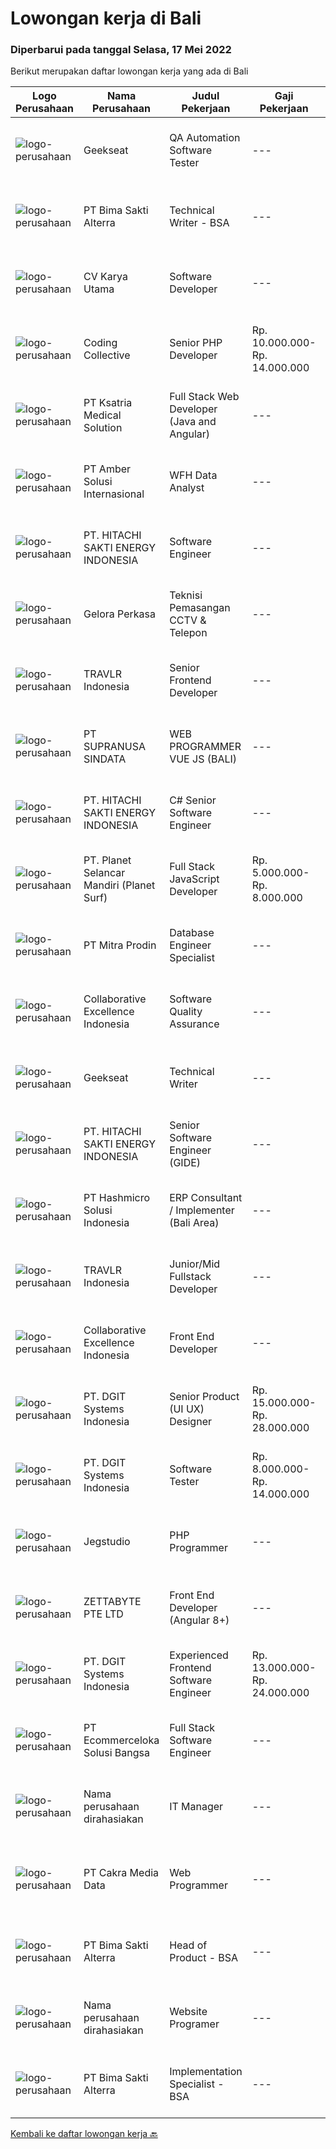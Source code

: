 
  # Lowongan kerja di Bali

  ### Diperbarui pada tanggal Selasa, 17 Mei 2022

  Berikut merupakan daftar lowongan kerja yang ada di Bali

  |Logo Perusahaan | Nama Perusahaan | Judul Pekerjaan | Gaji Pekerjaan | Lokasi | Deskripsi | Tanggal diunggah | Pranala |
  | -------------- | --------------- | --------------- | --------- | --------- | -------------- | ------- | ----------- |
  |![logo-perusahaan](https://image-service-cdn.seek.com.au/a94166d692fda70a364e9d5191d7ced8a65f1597/ee4dce1061f3f616224767ad58cb2fc751b8d2dc)|Geekseat|QA Automation Software Tester|---|Bali|We’re looking for an Outstanding Automation Software Tester to join our Awesome Engineering Team. As an Automation Software Tester, you will design...|Minggu, 15 Mei 2022|https://www.jobstreet.co.id/id/job/qa-automation-software-tester-3872721?token=0~77242f6c-eff1-4102-9f1f-e03afea6e2a4&sectionRank=1&jobId=jobstreet-id-job-3872721|
|![logo-perusahaan](https://image-service-cdn.seek.com.au/3b449304b19b7a5909fe2d6166b69cb2e3dfc9ad/ee4dce1061f3f616224767ad58cb2fc751b8d2dc)|PT Bima Sakti Alterra|Technical Writer - BSA|---|Denpasar|Job Description● Work with internal teams to obtain an in-depth understanding of the product and the documentation requirements.● Analyze existing and...|Sabtu, 14 Mei 2022|https://www.jobstreet.co.id/id/job/technical-writer-bsa-3870351?token=0~77242f6c-eff1-4102-9f1f-e03afea6e2a4&sectionRank=2&jobId=jobstreet-id-job-3870351|
|![logo-perusahaan](https://image-service-cdn.seek.com.au/46563ef6f759c08d18ba810ae712c4b24230f1c9/ee4dce1061f3f616224767ad58cb2fc751b8d2dc)|CV Karya Utama|Software Developer|---|Bali|Requirements :*You can Code ! Exactly Bachelor Degree in Computer Science Having knowledge about PHP (Laravel / PHP native), Version Control (GIT)...|Kamis, 12 Mei 2022|https://www.jobstreet.co.id/id/job/software-developer-3868299?token=0~77242f6c-eff1-4102-9f1f-e03afea6e2a4&sectionRank=3&jobId=jobstreet-id-job-3868299|
|![logo-perusahaan](https://image-service-cdn.seek.com.au/24a7297959412a4000416265921f6daa6368513d/ee4dce1061f3f616224767ad58cb2fc751b8d2dc)|Coding Collective|Senior PHP Developer|Rp. 10.000.000-Rp. 14.000.000|Bali|The ideal candidate is a highly resourceful and innovative developer with extensive experience in the layout, design, and coding of websites...|Jumat, 13 Mei 2022|https://www.jobstreet.co.id/id/job/senior-php-developer-3882020?token=0~77242f6c-eff1-4102-9f1f-e03afea6e2a4&sectionRank=4&jobId=jobstreet-id-job-3882020|
|![logo-perusahaan](https://image-service-cdn.seek.com.au/31a711d9e711406724557d4cf1a8fb539c81c80e/ee4dce1061f3f616224767ad58cb2fc751b8d2dc)|PT Ksatria Medical Solution|Full Stack Web Developer (Java and Angular)|---|Bali|We are looking for a full stack web developer who is experienced in Angular and Java technology stack.   Responsibilities-Frontend  Develop responsive...|Jumat, 13 Mei 2022|https://www.jobstreet.co.id/id/job/full-stack-web-developer-java-and-angular-3882249?token=0~77242f6c-eff1-4102-9f1f-e03afea6e2a4&sectionRank=5&jobId=jobstreet-id-job-3882249|
|![logo-perusahaan](https://i.ibb.co/sqvTCh9/112815900-stock-vector-no-image-available-icon-flat-vector.webp)|PT Amber Solusi Internasional|WFH Data Analyst|---|Jawa Barat|Benefits: Fully Working from Home Opportunity to work with foreign customers Attractive compensation benefit Duties and Responsibilities: Maintain...|Selasa, 10 Mei 2022|https://www.jobstreet.co.id/id/job/wfh-data-analyst-3876560?token=0~77242f6c-eff1-4102-9f1f-e03afea6e2a4&sectionRank=6&jobId=jobstreet-id-job-3876560|
|![logo-perusahaan](https://image-service-cdn.seek.com.au/609c65e768882c9d713b0b3c799a28dfacf66ee9/ee4dce1061f3f616224767ad58cb2fc751b8d2dc)|PT. HITACHI SAKTI ENERGY INDONESIA|Software Engineer|---|Kuta|Hitachi Energy is a pioneering technology leader that is helping to increase access to affordable, reliable, sustainable, and modern energy for all....|Rabu, 11 Mei 2022|https://www.jobstreet.co.id/id/job/software-engineer-3879035?token=0~77242f6c-eff1-4102-9f1f-e03afea6e2a4&sectionRank=7&jobId=jobstreet-id-job-3879035|
|![logo-perusahaan](https://image-service-cdn.seek.com.au/65636e6e04feb4a923ef3c0ed2a1bae9bbf2bb82/ee4dce1061f3f616224767ad58cb2fc751b8d2dc)|Gelora Perkasa|Teknisi Pemasangan CCTV & Telepon|---|Denpasar|Pendidikan SMA / Sederajat. Memiliki pengalaman di bidangnya minimal 1 tahun. Mampu melakukan instalasi kabel Mampu dalam menggunakan Alat Las,...|Selasa, 17 Mei 2022|https://www.jobstreet.co.id/id/job/teknisi-pemasangan-cctv-telepon-3883926?token=0~77242f6c-eff1-4102-9f1f-e03afea6e2a4&sectionRank=8&jobId=jobstreet-id-job-3883926|
|![logo-perusahaan](https://image-service-cdn.seek.com.au/8881c4ce6be39b024737b9684ad37bb91ca6029f/ee4dce1061f3f616224767ad58cb2fc751b8d2dc)|TRAVLR Indonesia|Senior Frontend Developer|---|Badung|Requirment : Expert in web development(HTML/CSS/Javascript) Expert in Vue/React JS NUXT/NEXT JS is a plus Expert in modern CSS framework such as...|Rabu, 11 Mei 2022|https://www.jobstreet.co.id/id/job/senior-frontend-developer-3877763?token=0~77242f6c-eff1-4102-9f1f-e03afea6e2a4&sectionRank=9&jobId=jobstreet-id-job-3877763|
|![logo-perusahaan](https://image-service-cdn.seek.com.au/a50d942d1a834f67ed0f6529eed213256bc2fbab/ee4dce1061f3f616224767ad58cb2fc751b8d2dc)|PT SUPRANUSA SINDATA|WEB PROGRAMMER VUE JS (BALI)|---|Bali|Kualifikasi: Minimal Pendidikan S1 Information Technology / Computer Science dengan minimal IPK 3.00 Pengalaman minimal 1 tahun dengan pemrograman...|Kamis, 12 Mei 2022|https://www.jobstreet.co.id/id/job/web-programmer-vue-js-bali-3879484?token=0~77242f6c-eff1-4102-9f1f-e03afea6e2a4&sectionRank=10&jobId=jobstreet-id-job-3879484|
|![logo-perusahaan](https://image-service-cdn.seek.com.au/609c65e768882c9d713b0b3c799a28dfacf66ee9/ee4dce1061f3f616224767ad58cb2fc751b8d2dc)|PT. HITACHI SAKTI ENERGY INDONESIA|C# Senior Software Engineer|---|Badung|The Hitachi Energy business offers power and automation products, systems, service and software solutions across the generation, transmission, and...|Rabu, 11 Mei 2022|https://www.jobstreet.co.id/id/job/c-senior-software-engineer-3879038?token=0~77242f6c-eff1-4102-9f1f-e03afea6e2a4&sectionRank=11&jobId=jobstreet-id-job-3879038|
|![logo-perusahaan](https://image-service-cdn.seek.com.au/9a17f6158932b294e24ba264a1e5b00bc07424ec/ee4dce1061f3f616224767ad58cb2fc751b8d2dc)|PT. Planet Selancar Mandiri (Planet Surf)|Full Stack JavaScript Developer|Rp. 5.000.000-Rp. 8.000.000|Bali|Requiremrents: Bachelor of Computer Science/Information System Minimum has one year of working experience in related field Minimum 20 years old and...|Rabu, 11 Mei 2022|https://www.jobstreet.co.id/id/job/full-stack-javascript-developer-3878487?token=0~77242f6c-eff1-4102-9f1f-e03afea6e2a4&sectionRank=12&jobId=jobstreet-id-job-3878487|
|![logo-perusahaan](https://image-service-cdn.seek.com.au/f1be22f46360bcc58de63530e14403f3e8642152/ee4dce1061f3f616224767ad58cb2fc751b8d2dc)|PT Mitra Prodin|Database Engineer Specialist|---|Gianyar|ESSENTIAL DUTIES &amp; RESPONSIBILITIES:1.   Create and maintain optimal data pipeline architecture2.   Identify and design internal process...|Selasa, 10 Mei 2022|https://www.jobstreet.co.id/id/job/database-engineer-specialist-3865324?token=0~77242f6c-eff1-4102-9f1f-e03afea6e2a4&sectionRank=13&jobId=jobstreet-id-job-3865324|
|![logo-perusahaan](https://image-service-cdn.seek.com.au/7145b1ba6bc0dbd678e2bf86d776dd2b1b9b81f6/ee4dce1061f3f616224767ad58cb2fc751b8d2dc)|Collaborative Excellence Indonesia|Software Quality Assurance|---|Bali|Responsibilities: Develops and maintains test scenarios and end user test scripts to verify new functionality performs as designed and meets customer...|Selasa, 10 Mei 2022|https://www.jobstreet.co.id/id/job/software-quality-assurance-3877285?token=0~77242f6c-eff1-4102-9f1f-e03afea6e2a4&sectionRank=14&jobId=jobstreet-id-job-3877285|
|![logo-perusahaan](https://image-service-cdn.seek.com.au/961432dbd4f6f598e568bbe95a11411dce0703c4/ee4dce1061f3f616224767ad58cb2fc751b8d2dc)|Geekseat|Technical Writer|---|Bali|We are currently looking for an exceptional and experienced Technical Writer to join our awesome team! The role of the Technical Writer can be within...|Selasa, 10 Mei 2022|https://www.jobstreet.co.id/id/job/technical-writer-3865490?token=0~77242f6c-eff1-4102-9f1f-e03afea6e2a4&sectionRank=15&jobId=jobstreet-id-job-3865490|
|![logo-perusahaan](https://image-service-cdn.seek.com.au/609c65e768882c9d713b0b3c799a28dfacf66ee9/ee4dce1061f3f616224767ad58cb2fc751b8d2dc)|PT. HITACHI SAKTI ENERGY INDONESIA|Senior Software Engineer (GIDE)|---|Kuta|At Hitachi Energy our purpose is advancing a sustainable energy future for all. We bring power to our homes, schools, hospitals, and factories. Join...|Rabu, 11 Mei 2022|https://www.jobstreet.co.id/id/job/senior-software-engineer-gide-3879031?token=0~77242f6c-eff1-4102-9f1f-e03afea6e2a4&sectionRank=16&jobId=jobstreet-id-job-3879031|
|![logo-perusahaan](https://image-service-cdn.seek.com.au/f6d60ad46f70dbd67cd5ea70ad66341689963cbd/ee4dce1061f3f616224767ad58cb2fc751b8d2dc)|PT Hashmicro Solusi Indonesia|ERP Consultant / Implementer (Bali Area)|---|Bali|*Fill this form to start our recruitment...|Rabu, 11 Mei 2022|https://www.jobstreet.co.id/id/job/erp-consultant-implementer-bali-area-3878043?token=0~77242f6c-eff1-4102-9f1f-e03afea6e2a4&sectionRank=17&jobId=jobstreet-id-job-3878043|
|![logo-perusahaan](https://image-service-cdn.seek.com.au/8881c4ce6be39b024737b9684ad37bb91ca6029f/ee4dce1061f3f616224767ad58cb2fc751b8d2dc)|TRAVLR Indonesia|Junior/Mid Fullstack Developer|---|Badung|Qualifications &amp; minimum requirements: 1+ years professional programming experience in OOP language such as C# or Java Experienced in developing...|Rabu, 11 Mei 2022|https://www.jobstreet.co.id/id/job/junior-mid-fullstack-developer-3877480?token=0~77242f6c-eff1-4102-9f1f-e03afea6e2a4&sectionRank=18&jobId=jobstreet-id-job-3877480|
|![logo-perusahaan](https://image-service-cdn.seek.com.au/33ea8296c1c70739037d8b3472ff9ec4faeeab9d/ee4dce1061f3f616224767ad58cb2fc751b8d2dc)|Collaborative Excellence Indonesia|Front End Developer|---|Bali|Requirements: You probably have 2-3 years of relevant experience as a web developer. UI developer or front-end engineer in commercial projects. As a...|Selasa, 10 Mei 2022|https://www.jobstreet.co.id/id/job/front-end-developer-3877289?token=0~77242f6c-eff1-4102-9f1f-e03afea6e2a4&sectionRank=19&jobId=jobstreet-id-job-3877289|
|![logo-perusahaan](https://image-service-cdn.seek.com.au/721402f73be051d09706509a4a2f9961fb2ec206/ee4dce1061f3f616224767ad58cb2fc751b8d2dc)|PT. DGIT Systems Indonesia|Senior Product (UI UX) Designer|Rp. 15.000.000-Rp. 28.000.000|Bali|Get to know the TeamWe value positive work ethics as you are. You will be part of an International, diverse team of talented squads of product...|Rabu, 11 Mei 2022|https://www.jobstreet.co.id/id/job/senior-product-ui-ux-designer-3879105?token=0~77242f6c-eff1-4102-9f1f-e03afea6e2a4&sectionRank=20&jobId=jobstreet-id-job-3879105|
|![logo-perusahaan](https://image-service-cdn.seek.com.au/86a88c2f6d7d45552583132278caf70ef23e7608/ee4dce1061f3f616224767ad58cb2fc751b8d2dc)|PT. DGIT Systems Indonesia|Software Tester|Rp. 8.000.000-Rp. 14.000.000|Bali|We are looking for talented Software Tester or Test Consultant to join an experienced team working on our flagship product Telflow, a multi-award...|Senin, 09 Mei 2022|https://www.jobstreet.co.id/id/job/software-tester-3874626?token=0~77242f6c-eff1-4102-9f1f-e03afea6e2a4&sectionRank=21&jobId=jobstreet-id-job-3874626|
|![logo-perusahaan](https://image-service-cdn.seek.com.au/986bf57ca2092054095de6767f1d035b7488b992/ee4dce1061f3f616224767ad58cb2fc751b8d2dc)|Jegstudio|PHP Programmer|---|Denpasar|We are looking for several Talented PHP Programmer more spesifically WordPress Programmer to be based in Bali For this exiting role you will need to...|Minggu, 08 Mei 2022|https://www.jobstreet.co.id/id/job/php-programmer-3863687?token=0~77242f6c-eff1-4102-9f1f-e03afea6e2a4&sectionRank=22&jobId=jobstreet-id-job-3863687|
|![logo-perusahaan](https://image-service-cdn.seek.com.au/d6f07ae1ef1c30933944876d0a20460f9f186c19/ee4dce1061f3f616224767ad58cb2fc751b8d2dc)|ZETTABYTE PTE LTD|Front End Developer (Angular 8+)|---|Badung|Job DescriptionWe are looking for a Front-End Web Developer who is motivated to combine the art of design with the art of programming....|Senin, 09 Mei 2022|https://www.jobstreet.co.id/id/job/front-end-developer-angular-8-3873476?token=0~77242f6c-eff1-4102-9f1f-e03afea6e2a4&sectionRank=23&jobId=jobstreet-id-job-3873476|
|![logo-perusahaan](https://image-service-cdn.seek.com.au/721402f73be051d09706509a4a2f9961fb2ec206/ee4dce1061f3f616224767ad58cb2fc751b8d2dc)|PT. DGIT Systems Indonesia|Experienced Frontend Software Engineer|Rp. 13.000.000-Rp. 24.000.000|Badung|We are looking for talented developers to join an experienced team of front-end engineers working on our flagship product Telflow, a multi-award...|Sabtu, 07 Mei 2022|https://www.jobstreet.co.id/id/job/experienced-frontend-software-engineer-3869728?token=0~77242f6c-eff1-4102-9f1f-e03afea6e2a4&sectionRank=24&jobId=jobstreet-id-job-3869728|
|![logo-perusahaan](https://image-service-cdn.seek.com.au/48f8b37c4788e629c7acb92770f808f48781e034/ee4dce1061f3f616224767ad58cb2fc751b8d2dc)|PT Ecommerceloka Solusi Bangsa|Full Stack Software Engineer|---|Bali|ecommerceloka is a Hotel e-commerce consulting services for hotel property owners to reach the highest online level, e-commerce strategy and market...|Senin, 09 Mei 2022|https://www.jobstreet.co.id/id/job/full-stack-software-engineer-3874258?token=0~77242f6c-eff1-4102-9f1f-e03afea6e2a4&sectionRank=25&jobId=jobstreet-id-job-3874258|
|![logo-perusahaan](https://i.ibb.co/sqvTCh9/112815900-stock-vector-no-image-available-icon-flat-vector.webp)|Nama perusahaan dirahasiakan|IT Manager|---|Bali|Pendidikan minimal S1 segala jurusan Minimal memiliki 1 tahun pengalaman kerja di bidang yang sama Memiliki pengetahuan mengenai PHP dan bahasa...|Selasa, 03 Mei 2022|https://www.jobstreet.co.id/id/job/it-manager-3871361?token=0~77242f6c-eff1-4102-9f1f-e03afea6e2a4&sectionRank=26&jobId=jobstreet-id-job-3871361|
|![logo-perusahaan](https://image-service-cdn.seek.com.au/0380a6df3af5190ab4b0709f39d07d3f6410185f/ee4dce1061f3f616224767ad58cb2fc751b8d2dc)|PT Cakra Media Data|Web Programmer|---|Bali|PT. Cakra Media Data sedang membutuhkan tambahan tim untuk Web Programmer (Front End/Back End Programming) dengan kualifikasi : Usia maksimal 35 Tahun...|Jumat, 06 Mei 2022|https://www.jobstreet.co.id/id/job/web-programmer-3862206?token=0~77242f6c-eff1-4102-9f1f-e03afea6e2a4&sectionRank=27&jobId=jobstreet-id-job-3862206|
|![logo-perusahaan](https://image-service-cdn.seek.com.au/3b449304b19b7a5909fe2d6166b69cb2e3dfc9ad/ee4dce1061f3f616224767ad58cb2fc751b8d2dc)|PT Bima Sakti Alterra|Head of Product - BSA|---|Denpasar|Job Description: Accomplish requirements gathering process between external and internal stakeholders. Understands the market, the customer, the...|Kamis, 05 Mei 2022|https://www.jobstreet.co.id/id/job/head-of-product-bsa-3860709?token=0~77242f6c-eff1-4102-9f1f-e03afea6e2a4&sectionRank=28&jobId=jobstreet-id-job-3860709|
|![logo-perusahaan](https://i.ibb.co/sqvTCh9/112815900-stock-vector-no-image-available-icon-flat-vector.webp)|Nama perusahaan dirahasiakan|Website Programer|---|Bali|We are searching for a very capable, English literate, IT qualified, web/app developer/programmer, full time employee to join the Prestige Rentals...|Kamis, 05 Mei 2022|https://www.jobstreet.co.id/id/job/website-programer-3860785?token=0~77242f6c-eff1-4102-9f1f-e03afea6e2a4&sectionRank=29&jobId=jobstreet-id-job-3860785|
|![logo-perusahaan](https://image-service-cdn.seek.com.au/3b449304b19b7a5909fe2d6166b69cb2e3dfc9ad/ee4dce1061f3f616224767ad58cb2fc751b8d2dc)|PT Bima Sakti Alterra|Implementation Specialist - BSA|---|Denpasar|Deskripsi Pekerjaan:- Melakukan pemasangan / instalasi aplikasi.- Melakukan pelatihan cara penggunaan aplikasi.- Melakukan surve mengenai spesifikasi...|Rabu, 04 Mei 2022|https://www.jobstreet.co.id/id/job/implementation-specialist-bsa-3859627?token=0~77242f6c-eff1-4102-9f1f-e03afea6e2a4&sectionRank=30&jobId=jobstreet-id-job-3859627|


  [Kembali ke daftar lowongan kerja 🔙](../README.md#daftar-lowongan-kerja)
  
